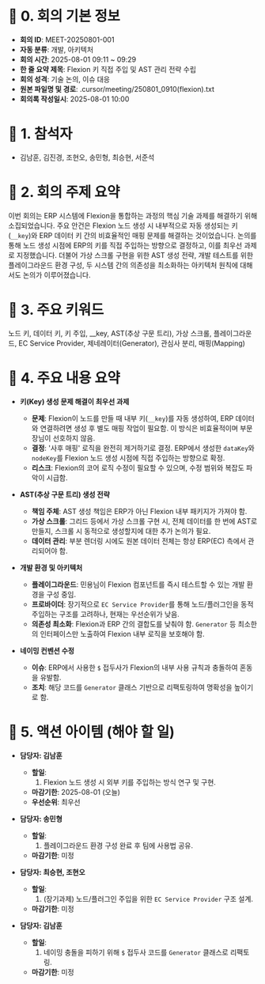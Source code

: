 # 📄 0. 회의 기본 정보
- **회의 ID**: MEET-20250801-001
- **자동 분류**: 개발, 아키텍처
- **회의 시간**: 2025-08-01 09:11 ~ 09:29
- **한 줄 요약 제목**: Flexion 키 직접 주입 및 AST 관리 전략 수립
- **회의 성격**: 기술 논의, 이슈 대응
- **원본 파일명 및 경로**: .cursor/meeting/250801_0910(flexion).txt
- **회의록 작성일시**: 2025-08-01 10:00

# 👥 1. 참석자
- 김남훈, 김진경, 조현오, 송민형, 최승현, 서준석

# 📌 2. 회의 주제 요약
이번 회의는 ERP 시스템에 Flexion을 통합하는 과정의 핵심 기술 과제를 해결하기 위해 소집되었습니다. 주요 안건은 Flexion 노드 생성 시 내부적으로 자동 생성되는 키(`__key`)와 ERP 데이터 키 간의 비효율적인 매핑 문제를 해결하는 것이었습니다. 논의를 통해 노드 생성 시점에 ERP의 키를 직접 주입하는 방향으로 결정하고, 이를 최우선 과제로 지정했습니다. 더불어 가상 스크롤 구현을 위한 AST 생성 전략, 개발 테스트를 위한 플레이그라운드 환경 구성, 두 시스템 간의 의존성을 최소화하는 아키텍처 원칙에 대해서도 논의가 이루어졌습니다.

# 🧷 3. 주요 키워드
노드 키, 데이터 키, 키 주입, __key, AST(추상 구문 트리), 가상 스크롤, 플레이그라운드, EC Service Provider, 제네레이터(Generator), 관심사 분리, 매핑(Mapping)

# 📎 4. 주요 내용 요약
- **키(Key) 생성 문제 해결이 최우선 과제**
  - **문제**: Flexion이 노드를 만들 때 내부 키(`__key`)를 자동 생성하여, ERP 데이터와 연결하려면 생성 후 별도 매핑 작업이 필요함. 이 방식은 비효율적이며 부문장님이 선호하지 않음.
  - **결정**: '사후 매핑' 로직을 완전히 제거하기로 결정. ERP에서 생성한 `dataKey`와 `nodeKey`를 Flexion 노드 생성 시점에 직접 주입하는 방향으로 확정.
  - **리스크**: Flexion의 코어 로직 수정이 필요할 수 있으며, 수정 범위와 복잡도 파악이 시급함.

- **AST(추상 구문 트리) 생성 전략**
  - **책임 주체**: AST 생성 책임은 ERP가 아닌 Flexion 내부 패키지가 가져야 함.
  - **가상 스크롤**: 그리드 등에서 가상 스크롤 구현 시, 전체 데이터를 한 번에 AST로 만들지, 스크롤 시 동적으로 생성할지에 대한 추가 논의가 필요.
  - **데이터 관리**: 부분 렌더링 시에도 원본 데이터 전체는 항상 ERP(EC) 측에서 관리되어야 함.

- **개발 환경 및 아키텍처**
  - **플레이그라운드**: 민용님이 Flexion 컴포넌트를 즉시 테스트할 수 있는 개발 환경을 구성 중임.
  - **프로바이더**: 장기적으로 `EC Service Provider`를 통해 노드/플러그인을 동적 주입하는 구조를 고려하나, 현재는 우선순위가 낮음.
  - **의존성 최소화**: Flexion과 ERP 간의 결합도를 낮춰야 함. `Generator` 등 최소한의 인터페이스만 노출하여 Flexion 내부 로직을 보호해야 함.

- **네이밍 컨벤션 수정**
  - **이슈**: ERP에서 사용한 `$` 접두사가 Flexion의 내부 사용 규칙과 충돌하여 혼동을 유발함.
  - **조치**: 해당 코드를 `Generator` 클래스 기반으로 리팩토링하여 명확성을 높이기로 함.

# 📝 5. 액션 아이템 (해야 할 일)
- **담당자: 김남훈**
  - **할일**:
    1. Flexion 노드 생성 시 외부 키를 주입하는 방식 연구 및 구현.
  - **마감기한**: 2025-08-01 (오늘)
  - **우선순위**: 최우선

- **담당자: 송민형**
  - **할일**:
    1. 플레이그라운드 환경 구성 완료 후 팀에 사용법 공유.
  - **마감기한**: 미정

- **담당자: 최승현, 조현오**
  - **할일**:
    1. (장기과제) 노드/플러그인 주입을 위한 `EC Service Provider` 구조 설계.
  - **마감기한**: 미정

- **담당자: 김남훈**
  - **할일**:
    1. 네이밍 충돌을 피하기 위해 `$` 접두사 코드를 `Generator` 클래스로 리팩토링.
  - **마감기한**: 미정